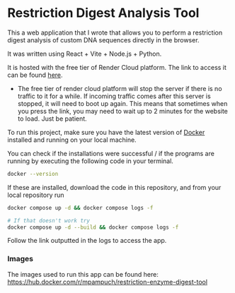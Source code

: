# Restriction Digest Analysis Tool

This a web application that I wrote that allows you to perform a restriction digest analysis of custom DNA sequences directly in the browser.

It was written using React + Vite + Node.js + Python.

It is hosted with the free tier of Render Cloud platform. The link to access it can be found [here](https://frontend-5mo0.onrender.com/).

- The free tier of render cloud platform will stop the server if there is no traffic to it for a while. If incoming traffic comes after this server is stopped, it will need to boot up again. This means that sometimes when you press the link, you may need to wait up to 2 minutes for the website to load. Just be patient.

To run this project, make sure you have the latest version of [Docker](https://docs.docker.com/engine/install/) installed and running on your local machine.

You can check if the installations were successful / if the programs are running by executing the following code in your terminal.

```bash
docker --version
```

If these are installed, download the code in this repository, and from your local repository run

```bash
docker compose up -d && docker compose logs -f

# If that doesn't work try
docker compose up -d --build && docker compose logs -f
```

Follow the link outputted in the logs to access the app.

### Images

The images used to run this app can be found here: https://hub.docker.com/r/mpampuch/restriction-enzyme-digest-tool

